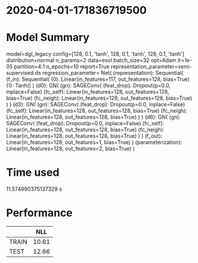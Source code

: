 2020-04-01-171836719500
===========================
# Model Summary
model=dgl_legacy
config=[128, 0.1, 'tanh', 128, 0.1, 'tanh', 128, 0.1, 'tanh']
distribution=normal
n_params=2
data=esol
batch_size=32
opt=Adam
lr=1e-05
partition=4:1
n_epochs=10
report=True
representation_parameter=semi-supervised.ds
regression_parameter=
Net(
  (representation): Sequential(
    (f_in): Sequential(
      (0): Linear(in_features=117, out_features=128, bias=True)
      (1): Tanh()
    )
    (d0): GN(
      (gn): SAGEConv(
        (feat_drop): Dropout(p=0.0, inplace=False)
        (fc_self): Linear(in_features=128, out_features=128, bias=True)
        (fc_neigh): Linear(in_features=128, out_features=128, bias=True)
      )
    )
    (d3): GN(
      (gn): SAGEConv(
        (feat_drop): Dropout(p=0.0, inplace=False)
        (fc_self): Linear(in_features=128, out_features=128, bias=True)
        (fc_neigh): Linear(in_features=128, out_features=128, bias=True)
      )
    )
    (d6): GN(
      (gn): SAGEConv(
        (feat_drop): Dropout(p=0.0, inplace=False)
        (fc_self): Linear(in_features=128, out_features=128, bias=True)
        (fc_neigh): Linear(in_features=128, out_features=128, bias=True)
      )
    )
    (f_out): Linear(in_features=128, out_features=1, bias=True)
  )
  (parameterization): Linear(in_features=128, out_features=2, bias=True)
)
# Time used
11.574890375137329 s
# Performance 
|              |NLL           |
|------------- |------------- |
|TRAIN         |10.61         |
|TEST          |12.66         |

